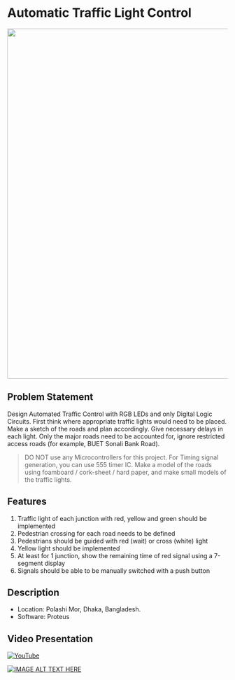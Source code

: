 # Automatic Traffic Light Control
<img src=https://www.wallpapertip.com/wmimgs/220-2204641_traffic-light-wallpaper.jpg width=800>

## Problem Statement
Design Automated Traffic Control with RGB LEDs and only Digital Logic Circuits. First think where appropriate traffic lights would need to be placed. Make a sketch of the roads and plan accordingly. Give necessary delays in each light. Only the major roads need to be accounted for, ignore restricted access roads (for example, BUET Sonali Bank Road).

> DO NOT use any Microcontrollers for this project. For Timing signal generation, you can use 555 timer IC. Make a model of the roads using foamboard / cork-sheet / hard paper, and make small models of the traffic lights.

## Features
1. Traffic light of each junction with red, yellow and green should be implemented
2. Pedestrian crossing for each road needs to be defined
3. Pedestrians should be guided with red (wait) or cross (white) light
4. Yellow light should be implemented
5. At least for 1 junction, show the remaining time of red signal using a 7-segment display
6. Signals should be able to be manually switched with a push button

## Description
* Location: Polashi Mor, Dhaka, Bangladesh.
* Software: Proteus

## Video Presentation
[![YouTube](https://badges.aleen42.com/src/youtube.svg)](https://www.youtube.com/watch?v=8hj4NYMJRA0)

[![IMAGE ALT TEXT HERE](https://img.youtube.com/vi/8hj4NYMJRA0/0.jpg)](https://www.youtube.com/watch?v=8hj4NYMJRA0)
